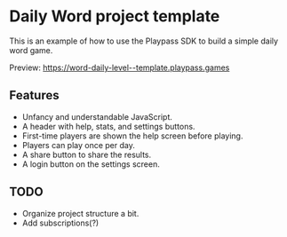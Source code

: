 # Daily Word project template

This is an example of how to use the Playpass SDK to build a simple daily word game.

Preview: https://word-daily-level--template.playpass.games

## Features

- Unfancy and understandable JavaScript.
- A header with help, stats, and settings buttons.
- First-time players are shown the help screen before playing.
- Players can play once per day.
- A share button to share the results.
- A login button on the settings screen.

## TODO

- Organize project structure a bit.
- Add subscriptions(?)

